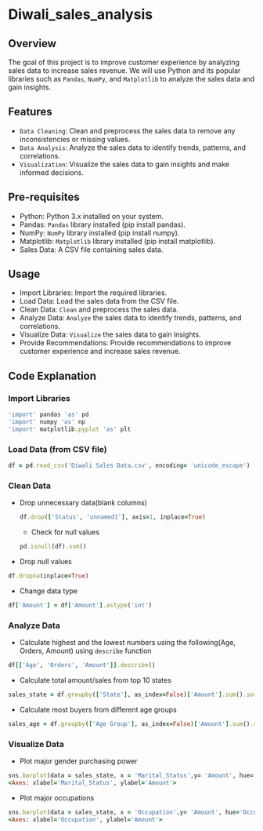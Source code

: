 # Diwali_sales_analysis
## Overview
The goal of this project is to improve customer experience by analyzing sales data to increase sales revenue. We will use Python and its popular libraries such as `Pandas`, `NumPy`, and `Matplotlib` to analyze the sales data and gain insights.
## Features
- `Data Cleaning`: Clean and preprocess the sales data to remove any inconsistencies or missing values.
- `Data Analysis`: Analyze the sales data to identify trends, patterns, and correlations.
- `Visualization`: Visualize the sales data to gain insights and make informed decisions.
## Pre-requisites
- Python: Python 3.x installed on your system.
- Pandas: `Pandas` library installed (pip install pandas).
- NumPy: `NumPy` library installed (pip install numpy).
- Matplotlib: `Matplotlib` library installed (pip install matplotlib).
- Sales Data: A CSV file containing sales data.
## Usage
- Import Libraries: Import the required libraries.
- Load Data: Load the sales data from the CSV file.
- Clean Data: `Clean` and preprocess the sales data.
- Analyze Data: `Analyze` the sales data to identify trends, patterns, and correlations.
- Visualize Data: `Visualize` the sales data to gain insights.
- Provide Recommendations: Provide recommendations to improve customer experience and increase sales revenue.
## Code Explanation
### Import Libraries
```ruby
'import' pandas 'as' pd
'import' numpy 'as' np
'import' matplotlib.pyplot 'as' plt
```
### Load Data (from CSV file)
```ruby
df = pd.read_csv('Diwali Sales Data.csv', encoding= 'unicode_escape')
```
### Clean Data
- Drop unnecessary data(blank columns)
  ```ruby
  df.drop(['Status', 'unnamed1'], axis=1, inplace=True)
  ```
  - Check for null values
  ```ruby
  pd.isnull(df).sum()
  ```
- Drop null values
```ruby
df.dropna(inplace=True)
```
- Change data type
```ruby
df['Amount'] = df['Amount'].astype('int')
```
### Analyze Data
- Calculate highest and the lowest numbers using the following(Age,	Orders,	Amount) using `describe` function 
```ruby
df[['Age', 'Orders', 'Amount']].describe()
```
- Calculate total amount/sales from top 10 states
```ruby
sales_state = df.groupby(['State'], as_index=False)['Amount'].sum().sort_values(by='Amount', ascending=False).head(10)
```
- Calculate most buyers from different age groups
```ruby
sales_age = df.groupby(['Age Group'], as_index=False)['Amount'].sum().sort_values(by='Amount', ascending=False)
```
### Visualize Data
- Plot major gender purchasing power
```ruby
sns.barplot(data = sales_state, x = 'Marital_Status',y= 'Amount', hue='Gender')
<Axes: xlabel='Marital_Status', ylabel='Amount'>
```
- Plot major occupations
```ruby
sns.barplot(data = sales_state, x = 'Occupation',y= 'Amount', hue='Occupation')
<Axes: xlabel='Occupation', ylabel='Amount'>
```
